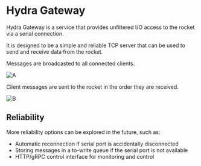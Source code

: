 # Hydra Gateway

Hydra Gateway is a service that provides unfiltered I/O access to the rocket via a serial connection.

It is designed to be a simple and reliable TCP server that can be used to send and receive data from the rocket.

Messages are broadcasted to all connected clients.

![A](/static/hydra_gate_a.png)

Client messages are sent to the rocket in the order they are received.

![B](/static/hydra_gate_b.png)

## Reliability

More reliability options can be explored in the future, such as:
- Automatic reconnection if serial port is accidentally disconnected
- Storing messages in a to-write queue if the serial port is not available
- HTTP/gRPC control interface for monitoring and control